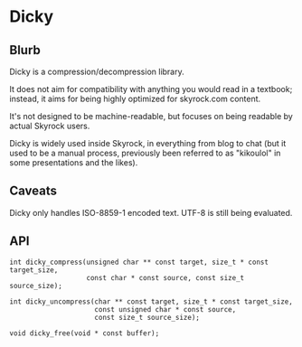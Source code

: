 
Dicky
=====

Blurb
-----

Dicky is a compression/decompression library.

It does not aim for compatibility with anything you would read in a
textbook; instead, it aims for being highly optimized for skyrock.com content.

It's not designed to be machine-readable, but focuses on being readable by
actual Skyrock users.

Dicky is widely used inside Skyrock, in everything from blog to chat
(but it used to be a manual process, previously been referred to as
"kikoulol" in some presentations and the likes).

Caveats
-------

Dicky only handles ISO-8859-1 encoded text.
UTF-8 is still being evaluated.

API
---

    int dicky_compress(unsigned char ** const target, size_t * const target_size,
                       const char * const source, const size_t source_size);

    int dicky_uncompress(char ** const target, size_t * const target_size,
                         const unsigned char * const source,
                         const size_t source_size);

    void dicky_free(void * const buffer);
    
    
    
